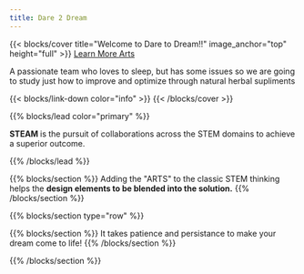 ```yaml
---
title: Dare 2 Dream
---
```


{{< blocks/cover title="Welcome to Dare to Dream!!" image_anchor="top" height="full" >}}
<a class="btn btn-lg btn-primary me-3 mb-4" href="/docs/">
  <i class="fas fa-arrow-alt-circle-left ms-2"></i> Learn More 
</a>
<a class="btn btn-lg btn-secondary me-3 mb-4" href="/docs/4-arts">
  Arts <i class="fas fa-arrow-alt-circle-right ms-2 "></i>
</a>
<p class="lead mt-5">A passionate team who loves to sleep, but has some issues so we are going to study just how to improve and optimize through natural herbal supliments</p>
{{< blocks/link-down color="info" >}}
{{< /blocks/cover >}}


{{% blocks/lead color="primary" %}}
<p><strong>STEAM&nbsp;</strong>is the pursuit of collaborations across the STEM domains to achieve a superior outcome. </p>
{{% /blocks/lead %}}


{{% blocks/section %}}
Adding the "ARTS" to the classic STEM thinking helps the <strong>design elements to be blended into the solution.</strong>
{{% /blocks/section %}}


{{% blocks/section type="row" %}}

{{% blocks/section %}}
It takes patience and persistance to make your dream come to life!
{{% /blocks/section %}}

{{% /blocks/section %}}
